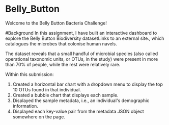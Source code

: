 # Belly_Button
Welcome to the Belly Button Bacteria Challenge! 

#Background
In this assignment, I have built an interactive dashboard to explore the Belly Button Biodiversity datasetLinks to an external site., which catalogues the microbes that colonise human navels.

The dataset reveals that a small handful of microbial species (also called operational taxonomic units, or OTUs, in the study) were present in more than 70% of people, while the rest were relatively rare.

Within this submission:
1. Created a horizontal bar chart with a dropdown menu to display the top 10 OTUs found in that individual.
2. Created a bubble chart that displays each sample.
3. Displayed the sample metadata, i.e., an individual's demographic information.
4. Displayed each key-value pair from the metadata JSON object somewhere on the page.


